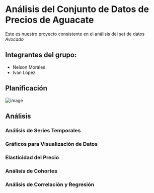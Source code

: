 # Análisis del Conjunto de Datos de Precios de Aguacate
Este es nuestro proyecto consistente en el análisis del set de datos *Avocado*

## Integrantes del grupo:
- Nelson Morales
- Ivan López

## Planificación

![image](https://github.com/user-attachments/assets/f743eb47-4850-4793-844e-66a9ef4acc4a)


## Análisis

### Análisis de Series Temporales


### Gráficos para Visualización de Datos



### Elasticidad del Precio




### Análisis de Cohortes




### Análisis de Correlación y Regresión
